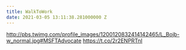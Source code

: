 ```yaml
---
title: WalkToWork
date: 2021-03-05 13:11:38.281000000 Z
---
```


 http://pbs.twimg.com/profile_images/1200120832414142465/L_Bojb-w_normal.jpg#MSFTAdvocate https://t.co/2r2ENPRTnI